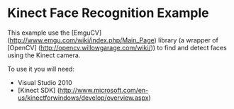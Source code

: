 Kinect Face Recognition Example
===============================

This example use the [EmguCV] (http://www.emgu.com/wiki/index.php/Main_Page) library (a wrapper of [OpenCV] (http://opencv.willowgarage.com/wiki/)) to find and detect faces using the Kinect camera.

To use it you will need:

* Visual Studio 2010
* [Kinect SDK] (http://www.microsoft.com/en-us/kinectforwindows/develop/overview.aspx)

